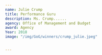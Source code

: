 ```yaml
---
name: Julie Crump
title: Performance Guru
description: Ms. Crump......
agency: Office of Management and Budget
award: Agency
Year: 2018
image: "/img/GoG/winners/crump_julie.jpeg"


---
```

